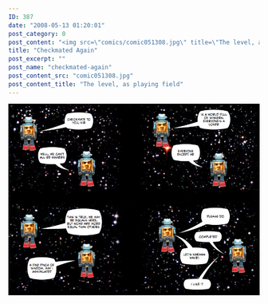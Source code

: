 ```yaml
---
ID: 387
date: "2008-05-13 01:20:01"
post_category: 0
post_content: "<img src=\"comics/comic051308.jpg\" title=\"The level, as playing field\" />"
title: "Checkmated Again"
post_excerpt: ""
post_name: "checkmated-again"
post_content_src: "comic051308.jpg"
post_content_title: "The level, as playing field"
---
```



[![The level, as playing field](/comics-hi-res/comic051308.jpg)](/comics-hi-res/comic051308.jpg "The level, as playing field")
